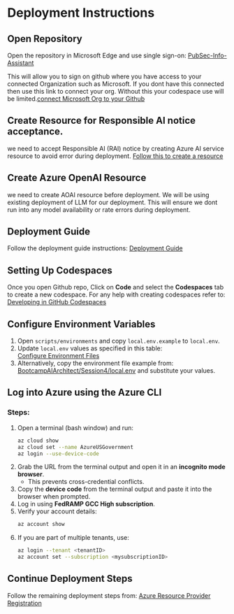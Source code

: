 # Deployment Instructions

## Open Repository
Open the repository in Microsoft Edge and use single sign-on:
[PubSec-Info-Assistant](https://github.com/microsoft/PubSec-Info-Assistant)

This will allow you to sign on github where you have access to your connected Organization such as Microsoft. If you dont have this connected then use this link to connect your org.
Without this your codespace use will be limited.[connect Microsoft Org to your Github](https://repos.opensource.microsoft.com/link)

## Create Resource for Responsible AI notice acceptance.
we need to accept Responsible AI (RAI) notice by creating Azure AI service resource to avoid error during deployment.
[Follow this to create a resource](https://github.com/microsoft/PubSec-Info-Assistant/blob/main/docs/knownissues.md#known-issues)

## Create Azure OpenAI Resource
we need to create AOAI resource before deployment. We will be using existing deployment of LLM for our deployment. This will ensure we dont run into any model availability or rate errors during deployment.

## Deployment Guide
Follow the deployment guide instructions:
[Deployment Guide](https://github.com/microsoft/PubSec-Info-Assistant/blob/main/docs/deployment/deployment.md)

## Setting Up Codespaces
Once you open Github repo, Click on **Code** and select the **Codespaces** tab to create a new codespace. 
For any help with creating codespaces refer to:
[Developing in GitHub Codespaces](https://github.com/microsoft/PubSec-Info-Assistant/blob/main/docs/deployment/developing_in_a_GitHub_Codespaces.md)

## Configure Environment Variables
1. Open `scripts/environments` and copy `local.env.example` to `local.env`.
2. Update `local.env` values as specified in this table:  
   [Configure Environment Files](https://github.com/microsoft/PubSec-Info-Assistant/blob/main/docs/deployment/deployment.md#configure-env-files)
3. Alternatively, copy the environment file example from:
   [BootcampAIArchitect/Session4/local.env](https://github.com/ArpitaisAn0maly/BootcampAIArchitect) and substitute your values.

## Log into Azure using the Azure CLI
### Steps:
1. Open a terminal (bash window) and run:
   ```bash
   az cloud show
   az cloud set --name AzureUSGovernment
   az login --use-device-code
   ```
2. Grab the URL from the terminal output and open it in an **incognito mode browser**.
   - This prevents cross-credential conflicts.
3. Copy the **device code** from the terminal output and paste it into the browser when prompted.
4. Log in using **FedRAMP GCC High subscription**.
5. Verify your account details:
   ```bash
   az account show
   ```
6. If you are part of multiple tenants, use:
   ```bash
   az login --tenant <tenantID>
   az account set --subscription <mysubscriptionID>
   ```

## Continue Deployment Steps
Follow the remaining deployment steps from:
[Azure Resource Provider Registration](https://github.com/microsoft/PubSec-Info-Assistant/blob/main/docs/deployment/deployment.md#azure-resource-provider-registration)
